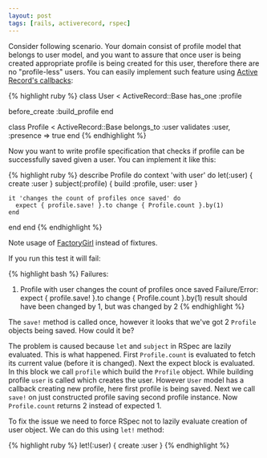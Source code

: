 ```yaml
---
layout: post
tags: [rails, activerecord, rspec]
---
```

Consider following scenario. Your domain consist of profile model
that belongs to user model, and you want to assure that once user is
being created appropriate profile is being created for this user, therefore
there are no "profile-less" users. You can easily implement such
feature using
[Active Record's callbacks](http://guides.rubyonrails.org/active_record_validations_callbacks.html#available-callbacks):

{% highlight ruby %}
class User < ActiveRecord::Base
  has_one :profile

  before_create :build_profile
end

class Profile < ActiveRecord::Base
  belongs_to :user
  validates :user, :presence => true
end
{% endhighlight %}

Now you want to write profile specification that checks if profile
can be successfully saved given a user. You can implement it like
this:

{% highlight ruby %}
describe Profile do
  context 'with user' do
    let(:user) { create :user }
    subject(:profile) { build :profile, user: user }

    it 'changes the count of profiles once saved' do
      expect { profile.save! }.to change { Profile.count }.by(1)
    end
  end
end
{% endhighlight %}

Note usage of
[FactoryGirl](https://github.com/thoughtbot/factory_girl) instead of
fixtures.

If you run this test it will fail:

{% highlight bash %}
Failures:

  1) Profile with user changes the count of profiles once saved
     Failure/Error: expect { profile.save! }.to change { Profile.count }.by(1)
       result should have been changed by 1, but was changed by 2
{% endhighlight %}

The `save!` method is called once, however it looks that we've got 2
`Profile` objects being saved. How could it be?

The problem is caused because `let` and `subject` in RSpec are lazily
evaluated. This is what happened. First `Profile.count` is evaluated
to fetch its current value (before it is changed). Next the expect
block is evaluated. In this block we call `profile` which build the
`Profile` object. While building profile `user` is called which
creates the user. However `User` model has a callback creating new
profile, here first profile is being saved. Next we call `save!` on just
constructed profile saving second profile instance. Now
`Profile.count` returns 2 instead of expected 1.

To fix the issue we need to force RSpec not to lazily evaluate
creation of user object. We can do this using `let!` method:

{% highlight ruby %}
let!(:user) { create :user }
{% endhighlight %}
